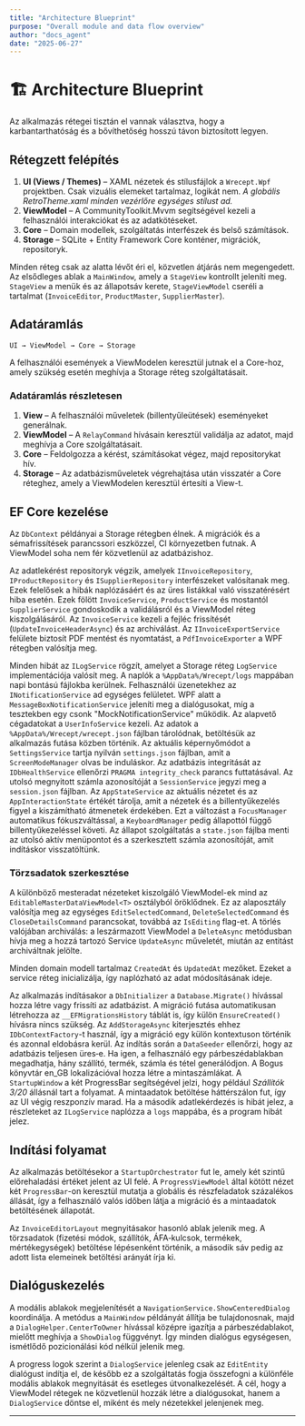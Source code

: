 ```yaml
---
title: "Architecture Blueprint"
purpose: "Overall module and data flow overview"
author: "docs_agent"
date: "2025-06-27"
---
```


# 🏗️ Architecture Blueprint

Az alkalmazás rétegei tisztán el vannak választva, hogy a karbantarthatóság és a bővíthetőség hosszú távon biztosított legyen.

## Rétegzett felépítés

1. **UI (Views / Themes)** – XAML nézetek és stílusfájlok a `Wrecept.Wpf` projektben. Csak vizuális elemeket tartalmaz, logikát nem.
   *A globális RetroTheme.xaml minden vezérlőre egységes stílust ad.*
2. **ViewModel** – A CommunityToolkit.Mvvm segítségével kezeli a felhasználói interakciókat és az adatkötéseket.
3. **Core** – Domain modellek, szolgáltatás interfészek és belső számítások.
4. **Storage** – SQLite + Entity Framework Core konténer, migrációk, repositoryk.

Minden réteg csak az alatta lévőt éri el, közvetlen átjárás nem megengedett.
Az elsődleges ablak a `MainWindow`, amely a `StageView` kontrollt jeleníti meg.
`StageView` a menük és az állapotsáv kerete, `StageViewModel` cseréli a tartalmat
 (`InvoiceEditor`, `ProductMaster`, `SupplierMaster`).

## Adatáramlás

```
UI → ViewModel → Core → Storage
```

A felhasználói események a ViewModelen keresztül jutnak el a Core-hoz, amely szükség esetén meghívja a Storage réteg szolgáltatásait.

### Adatáramlás részletesen

1. **View** – A felhasználói műveletek (billentyűleütések) eseményeket generálnak.
2. **ViewModel** – A `RelayCommand` hívásain keresztül validálja az adatot, majd meghívja a Core szolgáltatásait.
3. **Core** – Feldolgozza a kérést, számításokat végez, majd repositorykat hív.
4. **Storage** – Az adatbázisműveletek végrehajtása után visszatér a Core réteghez, amely a ViewModelen keresztül értesíti a View-t.

## EF Core kezelése

Az `DbContext` példányai a Storage rétegben élnek. A migrációk és a sémafrissítések parancssori eszközzel, CI környezetben futnak. A ViewModel soha nem fér közvetlenül az adatbázishoz.

Az adatlekérést repositoryk végzik, amelyek `IInvoiceRepository`, `IProductRepository` és `ISupplierRepository` interfészeket valósítanak meg. Ezek felelősek a hibák naplózásáért és az üres listákkal való visszatérésért hiba esetén.
Ezek fölött `InvoiceService`, `ProductService` és mostantól `SupplierService` gondoskodik a validálásról és a ViewModel réteg kiszolgálásáról.
Az `InvoiceService` kezeli a fejléc frissítését (`UpdateInvoiceHeaderAsync`) és az archiválást.
Az `IInvoiceExportService` felülete biztosít PDF mentést és nyomtatást, a `PdfInvoiceExporter` a WPF rétegben valósítja meg.

Minden hibát az `ILogService` rögzít, amelyet a Storage réteg `LogService` implementációja valósít meg. A naplók a `%AppData%/Wrecept/logs` mappában napi bontású fájlokba kerülnek.
Felhasználói üzenetekhez az `INotificationService` ad egységes felületet. WPF alatt a `MessageBoxNotificationService` jeleníti meg a dialógusokat, míg a tesztekben egy csonk "MockNotificationService" működik.
Az alapvető cégadatokat a `UserInfoService` kezeli. Az adatok a `%AppData%/Wrecept/wrecept.json` fájlban tárolódnak, betöltésük az alkalmazás futása közben történik.
Az aktuális képernyőmódot a `SettingsService` tartja nyilván `settings.json` fájlban, amit a `ScreenModeManager` olvas be induláskor.
Az adatbázis integritását az `IDbHealthService` ellenőrzi `PRAGMA integrity_check` parancs futtatásával.
Az utolsó megnyitott számla azonosítóját a `SessionService` jegyzi meg a `session.json` fájlban.
Az `AppStateService` az aktuális nézetet és az `AppInteractionState` értékét tárolja, amit a nézetek és a billentyűkezelés figyel a kiszámítható átmenetek érdekében.
Ezt a változást a `FocusManager` automatikus fókuszváltással, a `KeyboardManager` pedig állapottól függő billentyűkezeléssel követi.
Az állapot szolgáltatás a `state.json` fájlba menti az utolsó aktív menüpontot és a szerkesztett számla azonosítóját, amit indításkor visszatöltünk.

### Törzsadatok szerkesztése

A különböző mesteradat nézeteket kiszolgáló ViewModel-ek mind az `EditableMasterDataViewModel<T>` osztályból öröklődnek. Ez az alaposztály valósítja meg az egységes `EditSelectedCommand`, `DeleteSelectedCommand` és `CloseDetailsCommand` parancsokat, továbbá az `IsEditing` flag-et. A törlés valójában archiválás: a leszármazott ViewModel a `DeleteAsync` metódusban hívja meg a hozzá tartozó Service `UpdateAsync` műveletét, miután az entitást archiváltnak jelölte.

Minden domain modell tartalmaz `CreatedAt` és `UpdatedAt` mezőket. Ezeket a service réteg inicializálja, így naplózható az adat módosításának ideje.

 Az alkalmazás indításakor a `DbInitializer` a `Database.Migrate()` hívással
 hozza létre vagy frissíti az adatbázist. A migráció futása automatikusan
 létrehozza az `__EFMigrationsHistory` táblát is, így külön
 `EnsureCreated()` hívásra nincs szükség.
  Az `AddStorageAsync` kiterjesztés ehhez `IDbContextFactory`-t használ,
  így a migráció egy külön kontextuson történik és azonnal eldobásra kerül.
Az indítás során a `DataSeeder` ellenőrzi, hogy az adatbázis teljesen üres‑e.
Ha igen, a felhasználó egy párbeszédablakban megadhatja,
hány szállító, termék, számla és tétel generálódjon.
A Bogus könyvtár en_GB lokalizációval hozza létre a mintaszámlákat.
A `StartupWindow` a két ProgressBar segítségével jelzi,
hogy például *Szállítók 3/20* állásnál tart a folyamat.
A mintaadatok betöltése háttérszálon fut, így az UI végig reszponzív marad.
Ha a második adatlekérdezés is hibát jelez, a részleteket az `ILogService` naplózza a `logs` mappába, és a program hibát jelez.

## Indítási folyamat

Az alkalmazás betöltésekor a `StartupOrchestrator` fut le, amely két szintű előrehaladási értéket jelent az UI felé. A `ProgressViewModel` által kötött nézet két `ProgressBar`-on keresztül mutatja a globális és részfeladatok százalékos állását, így a felhasználó valós időben látja a migráció és a mintaadatok betöltésének állapotát.

Az `InvoiceEditorLayout` megnyitásakor hasonló ablak jelenik meg. A törzsadatok (fizetési módok, szállítók, ÁFA‑kulcsok, termékek, mértékegységek) betöltése lépésenként történik, a második sáv pedig az adott lista elemeinek betöltési arányát írja ki.

## Dialóguskezelés

A modális ablakok megjelenítését a `NavigationService.ShowCenteredDialog` koordinálja. A metódus a `MainWindow` példányát állítja be tulajdonosnak, majd a `DialogHelper.CenterToOwner` hívással középre igazítja a párbeszédablakot, mielőtt meghívja a `ShowDialog` függvényt. Így minden dialógus egységesen, ismétlődő pozicionálási kód nélkül jelenik meg.

A progress logok szerint a `DialogService` jelenleg csak az `EditEntity` dialógust indítja el, de később ez a szolgáltatás fogja összefogni a különféle modális ablakok megnyitását és esetleges útvonalkezelését. A cél, hogy a ViewModel rétegek ne közvetlenül hozzák létre a dialógusokat, hanem a `DialogService` döntse el, miként és mely nézetekkel jelenjenek meg.

---
